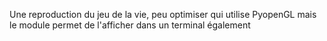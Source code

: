 Une reproduction du jeu de la vie, peu optimiser qui utilise PyopenGL 
mais le module permet de l'afficher dans un terminal également
